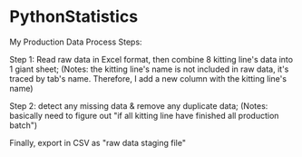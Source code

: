 # PythonStatistics

My Production Data Process Steps:

Step 1: Read raw data in Excel format, then combine 8 kitting line's data into 1 giant sheet;
(Notes: the kitting line's name is not included in raw data, it's traced by tab's name. Therefore, I add a new column with the kitting line's name)

Step 2: detect any missing data & remove any duplicate data;
(Notes: basically need to figure out "if all kitting line have finished all production batch")




Finally, export in CSV as "raw data staging file"